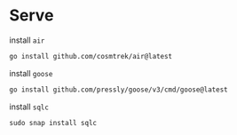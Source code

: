 # Serve

install `air`
```bash
go install github.com/cosmtrek/air@latest
```

install `goose`
```bash
go install github.com/pressly/goose/v3/cmd/goose@latest
```

install `sqlc`
```
sudo snap install sqlc
```